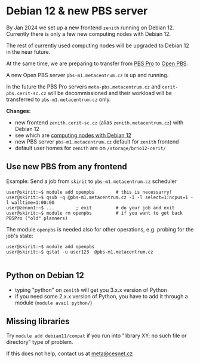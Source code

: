 # Debian 12 & new PBS server 

By Jan 2024 we set up a new frontend `zenith` running on Debian 12. Currently there is only a few new computing nodes with Debian 12.

The rest of currently used computing nodes will be upgraded to Debian 12 in the near future.

At the same time, we are preparing to transfer from [PBS Pro](https://altair.com/pbs-professional) to [Open PBS](https://www.openpbs.org/).

A new Open PBS server `pbs-m1.metacentrum.cz` is up and running.

In the future the PBS Pro servers `meta-pbs.metacentrum.cz` and `cerit-pbs.cerit-sc.cz` will be decommissioned and their workload will be transferred to `pbs-m1.metacentrum.cz` only.


**Changes:**

- new frontend `zenith.cerit-sc.cz` (alias `zenith.metacentrum.cz`) with Debian 12
- see which are [computing nodes with Debian 12](https://metavo.metacentrum.cz/pbsmon2/props?property=os%3Ddebian12)
- new PBS server `pbs-m1.metacentrum.cz` default for `zenith` frontend
- default user homes for `zenith` are on `/storage/brno12-cerit/`

## Use new PBS from any frontend

Example: Send a job from `skirit` to  `pbs-m1.metacentrum.cz` scheduler

```
user@skirit:~$ module add openpbs        # this is necessarry!
user@skirit:~$ qsub -q @pbs-m1.metacentrum.cz -I -l select=1:ncpus=1 -l walltime=1:00:00
user@zenon1:~$ ...        ; exit         # do your job and exit               
user@skirit:~$ module rm openpbs         # if you want to get back PBSPro ("old" planners)
```

The module `openpbs` is needed also for other operations, e.g. probing for the job's state:

```
user@skirit:~$ module add openpbs 
user@skirit:~$ qstat -u user123  @pbs-m1.metacentrum.cz      
 
```

## Python on Debian 12

- typing "python"  on `zenith` will get you 3.x.x version of Python
- if you need some 2.x.x version of Python, you have to add it through a module (`module avail python/`)

## Missing libraries

Try `module add debian11/compat` if you run into "library XY: no such file or directory" type of problem.

If this does not help, contact us at <meta@cesnet.cz>

